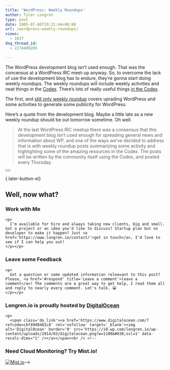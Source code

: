 ```yaml
---
title: 'WordPress: Weekly Roundups'
author: Tyler Longren
type: post
date: 2005-07-06T19:21:44+00:00
url: /wordpress-weekly-roundups/
views:
  - 1037
dsq_thread_id:
  - 2274409285

---
```

The WordPress development blog isn&#8217;t used enough. That was the concensus at a WordPress IRC meet-up anyway. So, to overcome the lack of use the development blog has to endure, they&#8217;re gonna start doing weekly roundups. The weekly roundups will include weekly activities and neat things in the [Codex][1]. There&#8217;s lots of really useful things [in the Codex][1].

The first, and [still only weekly roundup][2] covers uprading WordPress and some activities to generate some publicity for WordPress.

Here&#8217;s a quote from the development blog. Maybe a little late as a new weekly roundup should be out tomorrow sometime. Oh well.

> At the last WordPress IRC meetup there was a consensus that this development blog isn’t used enough for spreading general news and information about WP, and one of the ways we’ve decided to address that is with weekly roundup posts summarizing some activity and highlighting some of the amazing resources in the Codex. The posts will be written by the community itself using the Codex, and posted every Thursday.

<div class="wpulike wpulike-default " >
  <div class="wp_ulike_general_class wp_ulike_is_not_liked">
    <button type="button"
					aria-label="Like Button"
					data-ulike-id="1937"
					data-ulike-nonce="51c4f5d762"
					data-ulike-type="likeThis"
					data-ulike-template="wpulike-default"
					data-ulike-display-likers="0"
					data-ulike-disable-pophover="0"
					class="wp_ulike_btn wp_ulike_put_image wp_likethis_1937"></button><span class="count-box"></span>
  </div>
</div>

[][3]{.later-button-el}

<div class='what-next'>
  <h2>
    Well, now what?
  </h2>
  
  <div class='hire'>
    <h3>
      Work with Me
    </h3>
    
    <p>
      I'm available for hire and always taking new clients, big and small. Got a project or an idea you'd like to discuss? Startup plan but no developer to make it happen? Just <a href='https://www.longren.io/contact/'>get in touch</a>, I'd love to see if I can help you out!
    </p></p>
  </div>
  
  <div class='hire'>
    <h3>
      Leave some Feedback
    </h3>
    
    <p>
      Got a question or some updated information releavant to this post? Please, <a href='#respond' title='Leave a comment'>leave a comment</a>! The comments are a great way to get help, I read them all and reply to nearly every comment. Let's talk. 😀
    </p></p>
  </div>
  
  <div class='now-what-bottom-ad'>
    <h3>
      Longren.io is proudly hosted by <a href='https://www.digitalocean.com/?refcode=cbf49d0481c8'>DigitalOcean</a>
    </h3>
    
    <p>
      <span class='do_link'><a href='https://www.digitalocean.com/?refcode=cbf49d0481c8' rel='nofollow' target='_blank'><img alt='DigitalOcean' border='0' src='https://i0.wp.com/longren.io/wp-content/uploads/2014/03/digitalocean.png?w=1100&#038;ssl=1' data-recalc-dims="1" /></a></span><br /> <!--

<h3>Need Cloud Monitoring? Try Mist.io!</h3>

<span class='do_link'><a href='http://mist.io/?ref=tyler' rel='nofollow' target='_blank'><img alt='Mist.io' border='0' src='https://i0.wp.com/longren.io/wp-content/uploads/2014/04/mistio.jpg?w=1100&#038;ssl=1' data-recalc-dims="1"></a></span>--></div> </div>

 [1]: http://codex.wordpress.org/Main_Page
 [2]: http://wordpress.org/development/2005/07/weekly-roundup/
 [3]: #